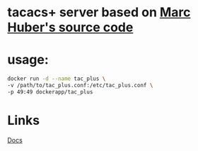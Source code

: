 # tacacs+ server based on [Marc Huber's source code](http://www.pro-bono-publico.de/projects/tac_plus.html)
# usage:
```sh
docker run -d --name tac_plus \
-v /path/to/tac_plus.conf:/etc/tac_plus.conf \
-p 49:49 dockerapp/tac_plus
```
# Links
[Docs](http://www.pro-bono-publico.de/projects/tac_plus.html)
